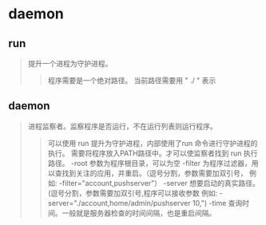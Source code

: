 # daemon

## run
> 提升一个进程为守护进程。
>> 程序需要是一个绝对路径。
>> 当前路径需要用 " ./ " 表示

## daemon
> 进程监察者。监察程序是否运行，不在运行列表则运行程序。
>> 可以使用 run 提升为守护进程，内部使用了run 命令进行守护进程的执行。
>> 需要将程序放入PATH路径中。才可以使监察者找到 run 执行路径。
>> -root 参数为程序根目录，可以为空
>> -filter 为程序过滤器，用以查找到关注的应用，并重启。（逗号分割，参数需要加双引号， 例如: -filter="account,pushserver"）
>> -server 想要启动的真实路径。(逗号分割，参数需要加双引号,程序可以接收参数 例如: -server="./account,home/admin/pushserver 10,")
>> -time 查询时间。一般就是服务器检查的时间间隔，也是重启间隔。


